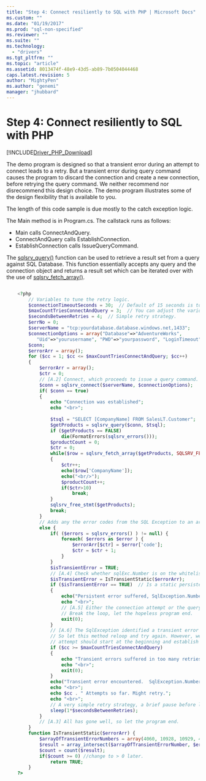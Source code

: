 ```yaml
---
title: "Step 4: Connect resiliently to SQL with PHP | Microsoft Docs"
ms.custom: ""
ms.date: "01/19/2017"
ms.prod: "sql-non-specified"
ms.reviewer: ""
ms.suite: ""
ms.technology: 
  - "drivers"
ms.tgt_pltfrm: ""
ms.topic: "article"
ms.assetid: 8013474f-48e9-43d5-ab89-7b0504044468
caps.latest.revision: 5
author: "MightyPen"
ms.author: "genemi"
manager: "jhubbard"
---
```

# Step 4: Connect resiliently to SQL with PHP
[!INCLUDE[Driver_PHP_Download](../../includes/driver_php_download.md)]

  
The demo program is designed so that a transient error during an attempt to connect leads to a retry. But a transient error during query command causes the program to discard the connection and create a new connection, before retrying the query command. We neither recommend nor disrecommend this design choice. The demo program illustrates some of the design flexibility that is available to you.  
  
The length of this code sample is due mostly to the catch exception logic.   
  
The Main method is in Program.cs. The callstack runs as follows:  
* Main calls ConnectAndQuery.  
* ConnectAndQuery calls EstablishConnection.  
* EstablishConnection calls IssueQueryCommand.  
  
The [sqlsrv_query()](http://php.net/manual/en/function.sqlsrv-query.php) function can be used to retrieve a result set from a query against SQL Database. This function essentially accepts any query and the connection object and returns a result set which can be iterated over with the use of [sqlsrv_fetch_array()](http://php.net/manual/en/function.sqlsrv-fetch-array.php).  
  
```php

    <?php  
        // Variables to tune the retry logic.    
        $connectionTimeoutSeconds = 30;  // Default of 15 seconds is too short over the Internet, sometimes.  
        $maxCountTriesConnectAndQuery = 3;  // You can adjust the various retry count values.  
        $secondsBetweenRetries = 4;  // Simple retry strategy.  
        $errNo = 0;  
        $serverName = "tcp:yourdatabase.database.windows.net,1433";  
        $connectionOptions = array("Database"=>"AdventureWorks",  
           "Uid"=>"yourusername", "PWD"=>"yourpassword", "LoginTimeout" => $connectionTimeoutSeconds);  
        $conn;  
        $errorArr = array();  
        for ($cc = 1; $cc <= $maxCountTriesConnectAndQuery; $cc++)  
        {  
            $errorArr = array();  
            $ctr = 0;  
            // [A.2] Connect, which proceeds to issue a query command.  
            $conn = sqlsrv_connect($serverName, $connectionOptions);    
            if( $conn == true)  
            {  
                echo "Connection was established";  
                echo "<br>";  
  
                $tsql = "SELECT [CompanyName] FROM SalesLT.Customer";  
                $getProducts = sqlsrv_query($conn, $tsql);  
                if ($getProducts == FALSE)  
                    die(FormatErrors(sqlsrv_errors()));  
                $productCount = 0;  
                $ctr = 0;  
                while($row = sqlsrv_fetch_array($getProducts, SQLSRV_FETCH_ASSOC))  
                {     
                    $ctr++;  
                    echo($row['CompanyName']);  
                    echo("<br/>");  
                    $productCount++;  
                    if($ctr>10)  
                        break;  
                }  
                sqlsrv_free_stmt($getProducts);  
                break;  
            }  
            // Adds any the error codes from the SQL Exception to an array.  
            else {    
                if( ($errors = sqlsrv_errors() ) != null) {  
                    foreach( $errors as $error ) {  
                        $errorArr[$ctr] = $error['code'];  
                        $ctr = $ctr + 1;  
                    }  
                }  
                $isTransientError = TRUE;  
                // [A.4] Check whether sqlExc.Number is on the whitelist of transients.  
                $isTransientError = IsTransientStatic($errorArr);  
                if ($isTransientError == TRUE)  // Is a static persistent error...  
                {  
                    echo("Persistent error suffered, SqlException.Number==". $errorArr[0].". Program Will terminate.");  
                    echo "<br>";  
                    // [A.5] Either the connection attempt or the query command attempt suffered a persistent SqlException.  
                    // Break the loop, let the hopeless program end.  
                    exit(0);  
                }  
                // [A.6] The SqlException identified a transient error from an attempt to issue a query command.  
                // So let this method reloop and try again. However, we recommend that the new query  
                // attempt should start at the beginning and establish a new connection.  
                if ($cc >= $maxCountTriesConnectAndQuery)  
                {  
                    echo "Transient errors suffered in too many retries - " . $cc ." Program will terminate.";  
                    echo "<br>";  
                    exit(0);  
                }  
                echo("Transient error encountered.  SqlException.Number==". $errorArr[0]. " . Program might retry by itself.");    
                echo "<br>";  
                echo $cc . " Attempts so far. Might retry.";  
                echo "<br>";  
                // A very simple retry strategy, a brief pause before looping. This could be changed to exponential if you want.  
                sleep(1*$secondsBetweenRetries);  
            }  
            // [A.3] All has gone well, so let the program end.  
        }  
        function IsTransientStatic($errorArr) {  
            $arrayOfTransientErrorNumbers = array(4060, 10928, 10929, 40197, 40501, 40613);  
            $result = array_intersect($arrayOfTransientErrorNumber, $errorArr);  
            $count = count($result);  
            if($count >= 0) //change to > 0 later.  
                return TRUE;  
        }  
    ?>
```